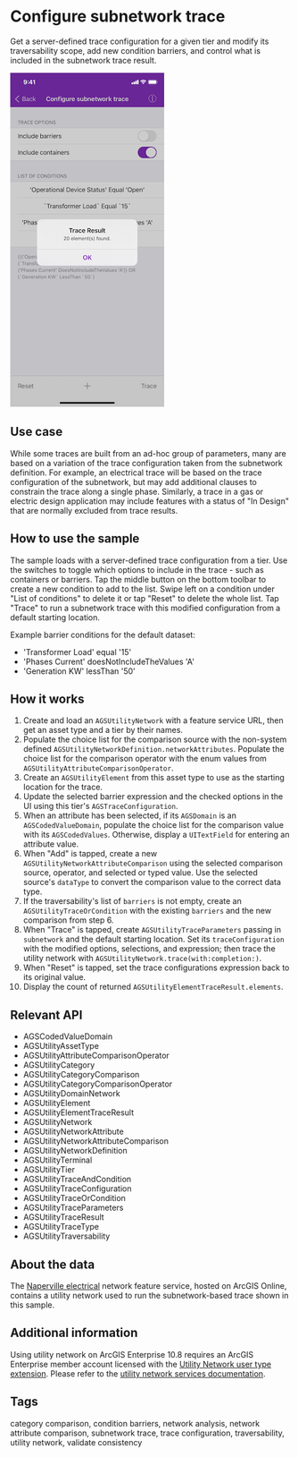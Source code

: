 # Configure subnetwork trace

Get a server-defined trace configuration for a given tier and modify its traversability scope, add new condition barriers, and control what is included in the subnetwork trace result.

![Configure subnetwork trace screenshot](configure-subnetwork-trace.png)

## Use case

While some traces are built from an ad-hoc group of parameters, many are based on a variation of the trace configuration taken from the subnetwork definition. For example, an electrical trace will be based on the trace configuration of the subnetwork, but may add additional clauses to constrain the trace along a single phase. Similarly, a trace in a gas or electric design application may include features with a status of "In Design" that are normally excluded from trace results.

## How to use the sample

The sample loads with a server-defined trace configuration from a tier. Use the switches to toggle which options to include in the trace - such as containers or barriers. Tap the middle button on the bottom toolbar to create a new condition to add to the list. Swipe left on a condition under "List of conditions" to delete it or tap "Reset" to delete the whole list. Tap "Trace" to run a subnetwork trace with this modified configuration from a default starting location.

Example barrier conditions for the default dataset:

* 'Transformer Load' equal '15'
* 'Phases Current' doesNotIncludeTheValues 'A'
* 'Generation KW' lessThan '50'

## How it works

1. Create and load an `AGSUtilityNetwork` with a feature service URL, then get an asset type and a tier by their names.
2. Populate the choice list for the comparison source with the non-system defined `AGSUtilityNetworkDefinition.networkAttributes`. Populate the choice list for the comparison operator with the enum values from `AGSUtilityAttributeComparisonOperator`.
3. Create an `AGSUtilityElement` from this asset type to use as the starting location for the trace.
4. Update the selected barrier expression and the checked options in the UI using this tier's `AGSTraceConfiguration`.
5. When an attribute has been selected, if its `AGSDomain` is an `AGSCodedValueDomain`, populate the choice list for the comparison value with its `AGSCodedValues`. Otherwise, display a `UITextField` for entering an attribute value.
6. When "Add" is tapped, create a new `AGSUtilityNetworkAttributeComparison` using the selected comparison source, operator, and selected or typed value. Use the selected source's `dataType` to convert the comparison value to the correct data type.
7. If the traversability's list of `barriers` is not empty, create an `AGSUtilityTraceOrCondition` with the existing `barriers` and the new comparison from step 6.
8. When "Trace" is tapped, create `AGSUtilityTraceParameters` passing in `subnetwork` and the default starting location. Set its `traceConfiguration` with the modified options, selections, and expression; then trace the utility network with `AGSUtilityNetwork.trace(with:completion:)`.
9. When "Reset" is tapped, set the trace configurations expression back to its original value.
10. Display the count of returned `AGSUtilityElementTraceResult.elements`.

## Relevant API

* AGSCodedValueDomain
* AGSUtilityAssetType
* AGSUtilityAttributeComparisonOperator
* AGSUtilityCategory
* AGSUtilityCategoryComparison
* AGSUtilityCategoryComparisonOperator
* AGSUtilityDomainNetwork
* AGSUtilityElement
* AGSUtilityElementTraceResult
* AGSUtilityNetwork
* AGSUtilityNetworkAttribute
* AGSUtilityNetworkAttributeComparison
* AGSUtilityNetworkDefinition
* AGSUtilityTerminal
* AGSUtilityTier
* AGSUtilityTraceAndCondition
* AGSUtilityTraceConfiguration
* AGSUtilityTraceOrCondition
* AGSUtilityTraceParameters
* AGSUtilityTraceResult
* AGSUtilityTraceType
* AGSUtilityTraversability

## About the data

The [Naperville electrical](https://sampleserver7.arcgisonline.com/server/rest/services/UtilityNetwork/NapervilleElectric/FeatureServer) network feature service, hosted on ArcGIS Online, contains a utility network used to run the subnetwork-based trace shown in this sample.

## Additional information

Using utility network on ArcGIS Enterprise 10.8 requires an ArcGIS Enterprise member account licensed with the [Utility Network user type extension](https://enterprise.arcgis.com/en/portal/latest/administer/windows/license-user-type-extensions.htm#ESRI_SECTION1_41D78AD9691B42E0A8C227C113C0C0BF). Please refer to the [utility network services documentation](https://enterprise.arcgis.com/en/server/latest/publish-services/windows/utility-network-services.htm).

## Tags

category comparison, condition barriers, network analysis, network attribute comparison, subnetwork trace, trace configuration, traversability, utility network, validate consistency
